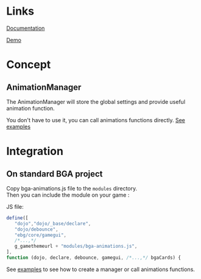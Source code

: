 # Links
[Documentation](https://thoun.github.io/bga-animations/docs/index.html)

[Demo](https://thoun.github.io/bga-animations/demo/index.html)

# Concept
## AnimationManager
The AnimationManager will store the global settings and provide useful animation function.

You don't have to use it, you can call animations functions directly. [See examples](./EXAMPLES.md)

# Integration
## On standard BGA project
Copy bga-animations.js file to the `modules` directory.  
Then you can include the module on your game :

JS file:
```js
define([
   "dojo","dojo/_base/declare",
   "dojo/debounce",
   "ebg/core/gamegui",
   /*...,*/
   g_gamethemeurl + "modules/bga-animations.js",
],
function (dojo, declare, debounce, gamegui, /*...,*/ bgaCards) {
```

See [examples](./EXAMPLES.md) to see how to create a manager or call animations functions.